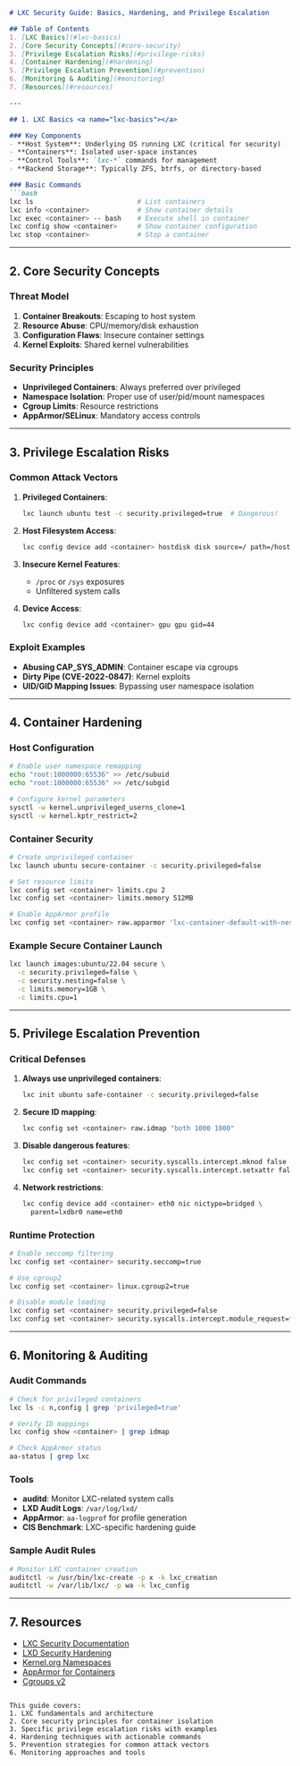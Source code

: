 ```markdown
# LXC Security Guide: Basics, Hardening, and Privilege Escalation

## Table of Contents
1. [LXC Basics](#lxc-basics)
2. [Core Security Concepts](#core-security)
3. [Privilege Escalation Risks](#privilege-risks)
4. [Container Hardening](#hardening)
5. [Privilege Escalation Prevention](#prevention)
6. [Monitoring & Auditing](#monitoring)
7. [Resources](#resources)

---

## 1. LXC Basics <a name="lxc-basics"></a>

### Key Components
- **Host System**: Underlying OS running LXC (critical for security)
- **Containers**: Isolated user-space instances
- **Control Tools**: `lxc-*` commands for management
- **Backend Storage**: Typically ZFS, btrfs, or directory-based

### Basic Commands
```bash
lxc ls                          # List containers
lxc info <container>            # Show container details
lxc exec <container> -- bash    # Execute shell in container
lxc config show <container>     # Show container configuration
lxc stop <container>            # Stop a container
```

---

## 2. Core Security Concepts <a name="core-security"></a>

### Threat Model
1. **Container Breakouts**: Escaping to host system
2. **Resource Abuse**: CPU/memory/disk exhaustion
3. **Configuration Flaws**: Insecure container settings
4. **Kernel Exploits**: Shared kernel vulnerabilities

### Security Principles
- **Unprivileged Containers**: Always preferred over privileged
- **Namespace Isolation**: Proper use of user/pid/mount namespaces
- **Cgroup Limits**: Resource restrictions
- **AppArmor/SELinux**: Mandatory access controls

---

## 3. Privilege Escalation Risks <a name="privilege-risks"></a>

### Common Attack Vectors
1. **Privileged Containers**:
   ```bash
   lxc launch ubuntu test -c security.privileged=true  # Dangerous!
   ```
2. **Host Filesystem Access**:
   ```bash
   lxc config device add <container> hostdisk disk source=/ path=/host
   ```
3. **Insecure Kernel Features**:
   - `/proc` or `/sys` exposures
   - Unfiltered system calls

4. **Device Access**:
   ```bash
   lxc config device add <container> gpu gpu gid=44
   ```

### Exploit Examples
- **Abusing CAP_SYS_ADMIN**: Container escape via cgroups
- **Dirty Pipe (CVE-2022-0847)**: Kernel exploits
- **UID/GID Mapping Issues**: Bypassing user namespace isolation

---

## 4. Container Hardening <a name="hardening"></a>

### Host Configuration
```bash
# Enable user namespace remapping
echo "root:1000000:65536" >> /etc/subuid
echo "root:1000000:65536" >> /etc/subgid

# Configure kernel parameters
sysctl -w kernel.unprivileged_userns_clone=1
sysctl -w kernel.kptr_restrict=2
```

### Container Security
```bash
# Create unprivileged container
lxc launch ubuntu secure-container -c security.privileged=false

# Set resource limits
lxc config set <container> limits.cpu 2
lxc config set <container> limits.memory 512MB

# Enable AppArmor profile
lxc config set <container> raw.apparmor 'lxc-container-default-with-nesting'
```

### Example Secure Container Launch
```bash
lxc launch images:ubuntu/22.04 secure \
  -c security.privileged=false \
  -c security.nesting=false \
  -c limits.memory=1GB \
  -c limits.cpu=1
```

---

## 5. Privilege Escalation Prevention <a name="prevention"></a>

### Critical Defenses
1. **Always use unprivileged containers**:
   ```bash
   lxc init ubuntu safe-container -c security.privileged=false
   ```

2. **Secure ID mapping**:
   ```bash
   lxc config set <container> raw.idmap "both 1000 1000"
   ```

3. **Disable dangerous features**:
   ```bash
   lxc config set <container> security.syscalls.intercept.mknod false
   lxc config set <container> security.syscalls.intercept.setxattr false
   ```

4. **Network restrictions**:
   ```bash
   lxc config device add <container> eth0 nic nictype=bridged \
     parent=lxdbr0 name=eth0
   ```

### Runtime Protection
```bash
# Enable seccomp filtering
lxc config set <container> security.seccomp=true

# Use cgroup2
lxc config set <container> linux.cgroup2=true

# Disable module loading
lxc config set <container> security.privileged=false
lxc config set <container> security.syscalls.intercept.module_request=false
```

---

## 6. Monitoring & Auditing <a name="monitoring"></a>

### Audit Commands
```bash
# Check for privileged containers
lxc ls -c n,config | grep 'privileged=true'

# Verify ID mappings
lxc config show <container> | grep idmap

# Check AppArmor status
aa-status | grep lxc
```

### Tools
- **auditd**: Monitor LXC-related system calls
- **LXD Audit Logs**: `/var/log/lxd/`
- **AppArmor**: `aa-logprof` for profile generation
- **CIS Benchmark**: LXC-specific hardening guide

### Sample Audit Rules
```bash
# Monitor LXC container creation
auditctl -w /usr/bin/lxc-create -p x -k lxc_creation
auditctl -w /var/lib/lxc/ -p wa -k lxc_config
```

---

## 7. Resources <a name="resources"></a>
- [LXC Security Documentation](https://linuxcontainers.org/lxc/security/)
- [LXD Security Hardening](https://linuxcontainers.org/lxd/docs/master/security)
- [Kernel.org Namespaces](https://man7.org/linux/man-pages/man7/namespaces.7.html)
- [AppArmor for Containers](https://gitlab.com/apparmor/apparmor/-/wikis/AppArmor_and_containers)
- [Cgroups v2](https://docs.kernel.org/admin-guide/cgroup-v2.html)

```

This guide covers:
1. LXC fundamentals and architecture
2. Core security principles for container isolation
3. Specific privilege escalation risks with examples
4. Hardening techniques with actionable commands
5. Prevention strategies for common attack vectors
6. Monitoring approaches and tools

